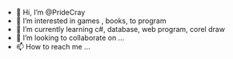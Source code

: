 - 👋 Hi, I’m @PrideCray
- 👀 I’m interested in games , books, to program
- 🌱 I’m currently learning c#, database, web program, corel draw
- 💞️ I’m looking to collaborate on ...
- 📫 How to reach me ...

<!---
PrideCray/PrideCray is a ✨ special ✨ repository because its `README.md` (this file) appears on your GitHub profile.
You can click the Preview link to take a look at your changes.
--->
